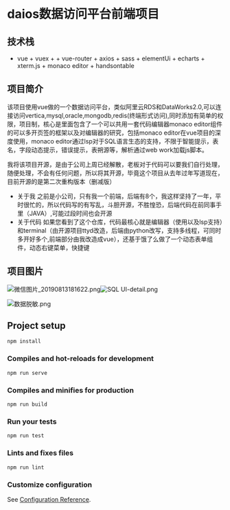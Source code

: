 # daios数据访问平台前端项目

## 技术栈
- vue + vuex + + vue-router + axios + sass +  elementUi + echarts + xterm.js + monaco editor + handsontable 
## 项目简介
 该项目使用vue做的一个数据访问平台，类似阿里云RDS和DataWorks2.0,可以连接访问vertica,mysql,oracle,mongodb,redis(终端形式访问),同时添加有简单的权限，项目制，核心是里面包含了一个可以共用一套代码编辑器monaco editor组件的可以多开页签的框架以及对编辑器的研究，包括monaco editor在vue项目的深度使用，monaco editor通过lsp对于SQL语言生态的支持，不限于智能提示，表名，字段动态提示，错误提示，表朔源等，解析通过web work加载js脚本。

 我将该项目开源，是由于公司上周已经解散，老板对于代码可以要我们自行处理，随便处理，不会有任何问题，所以将其开源，毕竟这个项目从去年过年写道现在，目前开源的是第二次重构版本（删减版）

 - 关于我
 之前是小公司，只有我一个前端，后端有8个，我这样坚持了一年，平时很忙的，所以代码写的有写乱，斗胆开源，不胜惶恐，后端代码在前同事手里（JAVA）,可能过段时间也会开源
 - 关于代码
 如果您看到了这个仓库，代码最核心就是编辑器（使用以及lsp支持）和terminal（由开源项目ttyd改造，后端由python改写，支持多线程，可同时多开好多个,前端部分由我改造成vue），还基于饿了么做了一个动态表单组件，动态右键菜单，快捷键
 ## 项目图片
 ![微信图片_20190813181622.png](https://upload-images.jianshu.io/upload_images/639331-5705d4a03866839c.png?imageMogr2/auto-orient/strip%7CimageView2/2/w/1240)![SQL UI-detail.png](https://upload-images.jianshu.io/upload_images/639331-6077c15f708d243e.png?imageMogr2/auto-orient/strip%7CimageView2/2/w/1240)

![数据脱敏.png](https://upload-images.jianshu.io/upload_images/639331-ae6544eee66332d3.png?imageMogr2/auto-orient/strip%7CimageView2/2/w/1240)

## Project setup
```
npm install
```

### Compiles and hot-reloads for development
```
npm run serve
```

### Compiles and minifies for production
```
npm run build
```

### Run your tests
```
npm run test
```

### Lints and fixes files
```
npm run lint
```

### Customize configuration
See [Configuration Reference](https://cli.vuejs.org/config/).

